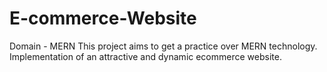 # E-commerce-Website
Domain - MERN This project aims to get a practice over MERN technology. Implementation of an attractive and dynamic ecommerce website.
